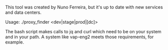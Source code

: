 This tool was created by Nuno Ferreira, but it's up to date with new services and data centers.

Usage: ./proxy_finder <dev|stage|prod|[dc]>

The bash script makes calls to jq and curl which need to be on your system and in your path.  A system like vap-eng2 meets those requirements, for example.
